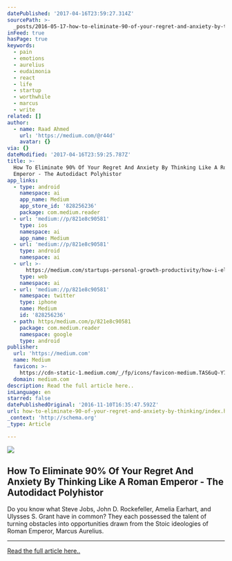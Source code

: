 ```yaml
---
datePublished: '2017-04-16T23:59:27.314Z'
sourcePath: >-
  _posts/2016-05-17-how-to-eliminate-90-of-your-regret-and-anxiety-by-thinking.md
inFeed: true
hasPage: true
keywords:
  - pain
  - emotions
  - aurelius
  - eudaimonia
  - react
  - life
  - startup
  - worthwhile
  - marcus
  - write
related: []
author:
  - name: Raad Ahmed
    url: 'https://medium.com/@r44d'
    avatar: {}
via: {}
dateModified: '2017-04-16T23:59:25.787Z'
title: >-
  How To Eliminate 90% Of Your Regret And Anxiety By Thinking Like A Roman
  Emperor - The Autodidact Polyhistor
app_links:
  - type: android
    namespace: ai
    app_name: Medium
    app_store_id: '828256236'
    package: com.medium.reader
  - url: 'medium://p/821e8c90581'
    type: ios
    namespace: ai
    app_name: Medium
  - url: 'medium://p/821e8c90581'
    type: android
    namespace: ai
  - url: >-
      https://medium.com/startups-personal-growth-productivity/how-i-eliminated-90-of-my-regret-and-anxiety-by-thinking-like-a-roman-emperor-821e8c90581
    type: web
    namespace: ai
  - url: 'medium://p/821e8c90581'
    namespace: twitter
    type: iphone
    name: Medium
    id: '828256236'
  - path: https/medium.com/p/821e8c90581
    package: com.medium.reader
    namespace: google
    type: android
publisher:
  url: 'https://medium.com'
  name: Medium
  favicon: >-
    https://cdn-static-1.medium.com/_/fp/icons/favicon-medium.TAS6uQ-Y7kcKgi0xjcYHXw.ico
  domain: medium.com
description: Read the full article here..
inLanguage: en
starred: false
datePublishedOriginal: '2016-11-10T16:35:47.592Z'
url: how-to-eliminate-90-of-your-regret-and-anxiety-by-thinking/index.html
_context: 'http://schema.org'
_type: Article

---
```

<article style=""><img src="https://s3-us-west-2.amazonaws.com/the-grid-img/p/87e1d3750281c6006edb0bfd091accf1695fcd10.jpg" /><h1>How To Eliminate 90% Of Your Regret And Anxiety By Thinking Like A Roman Emperor - The Autodidact Polyhistor</h1><p>Do you know what Steve Jobs, John D. Rockefeller, Amelia Earhart, and Ulysses S. Grant have in common? They each possessed the talent of turning obstacles into opportunities drawn from the Stoic ideologies of Roman Emperor, Marcus Aurelius.</p></article>

---

[Read the full article here..][0]

[0]: https://medium.com/startups-personal-growth-productivity/how-i-eliminated-90-of-my-regret-and-anxiety-by-thinking-like-a-roman-emperor-821e8c90581#.r3p68jjjb "Read the full article here.."